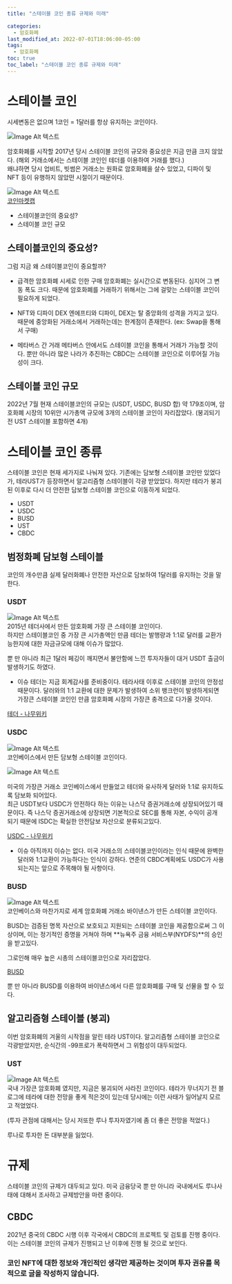 ```yaml
---
title: "스테이블 코인 종류 규제와 미래"

categories:
  - 암호화폐
last_modified_at: 2022-07-01T18:06:00-05:00
tags:
  - 암호화폐
toc: true
toc_label: "스테이블 코인 종류 규제와 미래"
---
```


# 스테이블 코인 
시세변동은 없으며 1코인 = 1달러를 항상 유지하는 코인이다.

![Image Alt 텍스트](/assets/img/crypto/220701/dollar.jpeg) <br>

암호화폐를 시작할 2017년 당시 스테이블 코인의 규모와 중요성은 지금 만큼 크지 않았다. (해외 거래소에서는 스테이블 코인인 테더를 이용하여 거래를 했다.) <br>
왜냐하면 당시 업비트, 빗썸은 거래소는 원화로 암호화폐을 살수 있었고, 디파이 및 NFT 등이 유행하지 않았떤 시절이기 때문이다.<br>

![Image Alt 텍스트](/assets/img/crypto/220701/coinmarket.png) <br>
[코인마켓캡](https://coinmarketcap.com/ko/)<br>

- 스테이블코인의 중요성?
- 스테이블 코인 규모


## 스테이블코인의 중요성?
그럼 지금 왜 스테이블코인이 중요할까? <br>

- 급격한 암호화폐 시세로 인한 구매
암호화폐는 실시간으로 변동된다. 심지어 그 변동 폭도 크다. 때문에 암호화폐를 거래하기 위해서는 그에 걸맞는 스테이블 코인이 필요하게 되었다. 

- NFT와 디파이 DEX
엔에프티와 디파이, DEX는 탈 중앙화의 성격을 가지고 있다. 때문에 중앙화된 거래소에서 거래하는데는 한계점이 존재한다. (ex: Swap을 통해서 구매)

- 메타버스 간 거래
메타버스 안에서도 스테이블 코인을 통해서 거래가 가능할 것이다. 뿐만 아니라 많은 나라가 추진하는 CBDC는 스테이블 코인으로 이루어질 가능성이 크다.

## 스테이블 코인 규모
2022년 7월 현재 스테이블코인의 규모는 (USDT, USDC, BUSD 합) 약 179조이며, 암호화폐 시장의 10위안 시가총액 규모에 3개의 스테이블 코인이 자리잡았다. (붕괴되기전 UST 스테이블 포함하면 4개)

# 스테이블 코인 종류
스테이블 코인은 현재 세가지로 나눠져 있다. 기존에는 담보형 스테이블 코인만 있었다가, 테라UST가 등장하면서 알고리즘형 스테이블이 각광 받았었다. 하지만 테라가 붕괴된 이후로 다시 더 안전한 담보형 스테이블 코인으로 이동하게 되었다.

- USDT
- USDC
- BUSD
- UST
- CBDC 

## 범정화폐 담보형 스테이블
코인의 개수만큼 실제 달러화폐나 안전한 자산으로 담보하여 1달러를 유지하는 것을 말한다.<br>

### USDT
![Image Alt 텍스트](/assets/img/crypto/220701/tether.png) <br>
2015년 테더사에서 만든 암호화폐 가장 큰 스테이블 코인이다. <br>
하지만 스테이블코인 중 가장 큰 시가총액인 만큼 테더는 발행량과 1:1로 달러를 교환가능한지에 대한 자금규모에 대해 이슈가 많았다.

뿐 만 아니라 최근 1달러 페깅이 깨지면서 불안함에 느낀 투자자들이 대거 USDT 출금이 발생하기도 하였다. <br>

- 이슈
테더는 지금 회계감사를 준비중이다. 테라사태 이후로 스테이블 코인의 안정성 때문이다. 달러와의 1:1 교환에 대한 문제가 발생하여 소위 뱅크런이 발생하게되면 가장큰 스테이블 코인인 만큼 암호화폐 시장의 가장큰 충격으로 다가올 것이다.  <br>

[테더 - 나무위키](https://namu.wiki/w/Tether)

### USDC
![Image Alt 텍스트](/assets/img/crypto/220701/usdc.jpeg) <br>
코인베이스에서 만든 담보형 스테이블 코인이다. <br>

![Image Alt 텍스트](/assets/img/crypto/220701/coinbase.png) <br>

미국의 가장큰 거래소 코인베이스에서 만들었고 테더와 유사하게 달러와 1:1로 유지하도록 담보화 되어있다.<br>
최근 USDT보다 USDC가 안전하다 하는 이유는 나스닥 증권거래소에 상장되어있기 때문이다. 즉 나스닥 증권거래소에 상장되면 기본적으로 SEC를 통해 자본, 수익이 공개 되기 때문에 ISDC는 확실한 안전담보 자산으로 분류되고있다. <br>

[USDC - 나무위키](https://namu.wiki/w/USDC)

- 이슈
아직까지 이슈는 없다. 미국 거래소의 스테이블코인이라는 인식 때문에 완벽한 달러와 1:1교환이 가능하다는 인식이 강하다. 연준의 CBDC계획에도 USDC가 사용되는지는 앞으로 주목해야 될 사항이다.

### BUSD
![Image Alt 텍스트](/assets/img/crypto/220701/busd.jpeg) <br>
코인베이스와 마찬가지로 세계 암호화폐 거래소 바이낸스가 만든 스테이블 코인이다. 

BUSD는 검증된 명목 자산으로 보호되고 지원되는 스테이블 코인을 제공함으로써 그 이상이며, 이는 정기적인 증명을 거쳐야 하며 **뉴욕주 금융 서비스부(NYDFS)**의 승인을 받고있다.<br>

그로인해 매우 높은 시총의 스테이블코인으로 자리잡았다. <br>

[BUSD](https://ultcoin365.com/ko/why-have-users-selected-busd-as-an-alternative-to-ust-and-usdt/)

뿐 만 아니라 BUSD를 이용하여 바이낸스에서 다른 암호화폐를 구매 및 선물을 할 수 있다.

## 알고리즘형 스테이블 (붕괴)
이번 암호화폐의 겨울의 시작점을 알린 테라 UST이다. 알고리즘형 스테이블 코인으로 각광받았지만, 순식간의 -99프로가 폭락하면서 그 위험성이 대두되었다.

### UST
![Image Alt 텍스트](/assets/img/crypto/terra.png) <br>
국내 가장큰 암호화폐 였지만, 지금은 붕괴되어 사라진 코인이다. 테라가 무너지기 전 블로그에 테라에 대한 전망을 좋게 적은것이 있는데 당시에는 이런 사태가 일어날지 모르고 적었었다. <br>

(투자 관점에 대해서는 당시 저또한 루나 투자자였기에 좀 더 좋은 전망을 적었다.)<br>

루나로 투자한 돈 대부분을 잃었다. 

# 규제 
스테이블 코인의 규제가 대두되고 있다. 미국 금융당국 뿐 만 아니라 국내에서도 루나사태에 대해서 조사하고 규제방안을 마련 중이다.<br>

## CBDC
2021년 중국의 CBDC 시행 이후 각국에서 CBDC의 프로젝트 및 검토를 진행 중이다. 이는 스테이블 코인의 규제가 진행되고 난 이후에 진행 될 것으로 보인다.



### 코인 NFT에 대한 정보와 개인적인 생각만 제공하는 것이며 투자 권유를 목적으로 글을 작성하지 않습니다.
